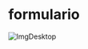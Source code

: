 # formulario
![ImgDesktop](https://user-images.githubusercontent.com/91515415/169102422-1a9463e5-4101-416f-9110-56407df52de4.PNG)
